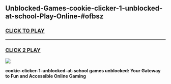 
## Unblocked-Games-cookie-clicker-1-unblocked-at-school-Play-Online-#ofbsz
<h3>
<a href="https://premium.freeplayer.one?title=cookie-clicker-1-unblocked-at-school&ref=24F">CLICK TO PLAY</a></h3>
<hr>

<h3>
<a href="https://premium.freeplayer.one?title=cookie-clicker-1-unblocked-at-school&ref=24F">CLICK 2 PLAY</a>
  
</h3>

<a href="https://premium.freeplayer.one?title=cookie-clicker-1-unblocked-at-school&ref=24F/"><img src="https://clearcache.store/games.png"></a>


**cookie-clicker-1-unblocked-at-school games unblocked: Your Gateway to Fun and Accessible Online Gaming**
